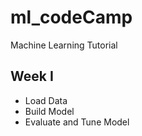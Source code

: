 # ml_codeCamp
Machine Learning Tutorial

## Week I

- Load Data
- Build Model
- Evaluate and Tune Model
